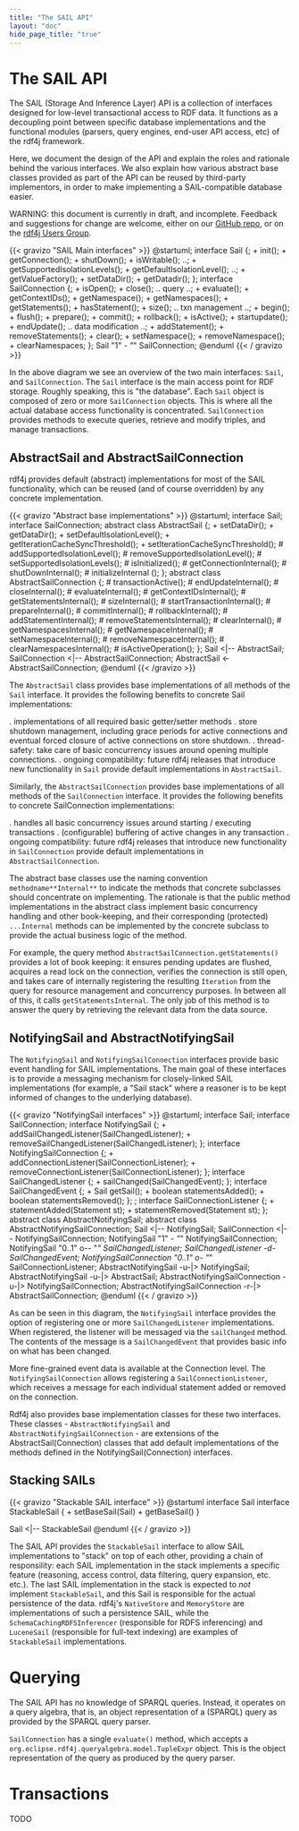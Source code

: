 ```yaml
---
title: "The SAIL API"
layout: "doc"
hide_page_title: "true"
---
```


# The SAIL API

The SAIL (Storage And Inference Layer) API is a collection of interfaces designed for low-level transactional access to RDF data. It functions as a decoupling point between specific database implementations and the functional modules (parsers, query engines, end-user API access, etc) of the rdf4j framework.

Here, we document the design of the API and explain the roles and rationale behind the various interfaces. We also explain how various abstract base classes provided as part of the API can be reused by third-party implementors, in order to make implementing a SAIL-compatible database easier.

WARNING: this document is currently in draft, and incomplete. Feedback and suggestions for change are welcome, either on our [GitHub repo](https://github.com/eclipse/rdf4j-doc), or on the [rdf4j Users Group](https://groups.google.com/forum/#!forum/rdf4j-users).

{{< gravizo "SAIL Main interfaces" >}}
  @startuml;
  interface Sail {;
    + init();
    + getConnection();
    + shutDown();
    + isWritable();
    ..;
    + getSupportedIsolationLevels();
    + getDefaultIsolationLevel();
    ..;
    + getValueFactory();
    + setDataDir();
    + getDatadir();
  };
  interface SailConnection {;
    + isOpen();
    + close();
    .. query ..;
    + evaluate();
    + getContextIDs();
    + getNamespace();
    + getNamespaces();
    + getStatements();
    + hasStatement();
    + size();
    .. txn management ..;
    + begin();
    + flush();
    + prepare();
    + commit();
    + rollback();
    + isActive();
    + startupdate();
    + endUpdate();
    .. data modification ..;
    + addStatement();
    + removeStatements();
    + clear();
    + setNamespace();
    + removeNamespace();
    + clearNamespaces;
  };
  Sail "1" *- "*" SailConnection;
  @enduml
{{< / gravizo >}}

In the above diagram we see an overview of the two main interfaces: `Sail`, and `SailConnection`. The `Sail` interface is the main access point for RDF storage. Roughly speaking, this is "the database". Each `Sail` object is composed of zero or more `SailConnection` objects. This is where all the actual database access functionality is concentrated. `SailConnection` provides methods to execute queries, retrieve and modify triples, and manage transactions.

## AbstractSail and AbstractSailConnection

rdf4j provides default (abstract) implementations for most of the SAIL functionality, which can be reused (and of course overridden) by any concrete implementation. 

{{< gravizo "Abstract base implementations" >}}
  @startuml;
  interface Sail;
  interface SailConnection;
  abstract class AbstractSail {;
     + setDataDir();
     + getDataDir();
     + setDefaultIsolationLevel();
     + getIterationCacheSyncThreshold();
     + setIterationCacheSyncThreshold();
     # addSupportedIsolationLevel();
     # removeSupportedIsolationLevel();
     # setSupportedIsolationLevels();
     # isInitialized();
     #  getConnectionInternal();
     #  shutDownInternal();
     #  initializeInternal ();
  };
  abstract class AbstractSailConnection {;
      # transactionActive();
      # endUpdateInternal();
      #  closeInternal();
      #  evaluateInternal();
      #  getContextIDsInternal();
      #  getStatementsInternal();
      #  sizeInternal();
      #  startTransactionInternal();
      # prepareInternal();
      #  commitInternal();
      #  rollbackInternal();
      #  addStatementInternal();
      #  removeStatementsInternal();
      #  clearInternal();
      #  getNamespacesInternal();
      #  getNamespaceInternal();
      #  setNamespaceInternal();
      #  removeNamespaceInternal();
      #  clearNamespacesInternal();
      # isActiveOperation();
  };
  Sail <|-- AbstractSail;
  SailConnection <|-- AbstractSailConnection;
  AbstractSail <- AbstractSailConnection;
  @enduml
{{< /gravizo >}}

The `AbstractSail` class  provides base implementations of all methods of the `Sail` interface. It provides the following benefits to concrete Sail implementations:

. implementations of all required basic getter/setter methods
. store shutdown management, including grace periods for active connections and eventual forced closure of active connections on store shutdown.
. thread-safety: take care of basic concurrency issues around opening multiple connections.
. ongoing compatibility: future rdf4j releases that introduce new functionality in `Sail` provide default implementations in `AbstractSail`.

Similarly, the `AbstractSailConnection` provides base implementations of all methods of the `SailConnection` interface. It provides the following benefits to concrete SailConnection implementations:

. handles all basic concurrency issues around starting / executing transactions
. (configurable) buffering of active changes in any transaction
. ongoing compatibility: future rdf4j releases that introduce new functionality in `SailConnection` provide default implementations in `AbstractSailConnection`.

The abstract base classes use the naming convention ``methodname**Internal**`` to indicate the methods that concrete subclasses should concentrate on implementing. The rationale is that the public method implementations in the abstract class implement basic concurrency handling and other book-keeping, and their corresponding (protected) `...Internal` methods can be implemented by the concrete subclass to provide the actual business logic of the method. 

For example, the query method `AbstractSailConnection.getStatements()` provides a lot of book keeping: it ensures pending updates are flushed, acquires a read lock on the connection, verifies the connection is still open, and takes care of internally registering the resulting `Iteration` from the query for resource management and concurrency purposes. In between all of this, it calls `getStatementsInternal`. The only job of this method is to answer the query by retrieving the relevant data from the data source.

## NotifyingSail and AbstractNotifyingSail

The `NotifyingSail` and `NotifyingSailConnection` interfaces provide basic event handling for SAIL implementations. The main goal of these interfaces is to provide a messaging mechanism for closely-linked SAIL implementations (for example, a "Sail stack" where a reasoner is to be kept informed of changes to the underlying database). 

{{< gravizo "NotifyingSail interfaces" >}}
  @startuml;
  interface Sail;
  interface SailConnection;
  interface NotifyingSail {;
      + addSailChangedListener(SailChangedListener);
      + removeSailChangedListener(SailChangedListener);
  };
  interface NotifyingSailConnection {;
      + addConnectionListener(SailConnectionListener);
      + removeConnectionListener(SailConnectionListener);
  };
  interface SailChangedListener {;
      + sailChanged(SailChangedEvent);
  };
  interface SailChangedEvent {;
      + Sail getSail();
      + boolean statementsAdded();
      + boolean statementsRemoved();
  };
  ;
  interface SailConnectionListener {;
      + statementAdded(Statement st);
      + statementRemoved(Statement st);
  };
  abstract class AbstractNotifyingSail;
  abstract class AbstractNotifyingSailConnection;
  Sail <|-- NotifyingSail;
  SailConnection <|-- NotifyingSailConnection;
  NotifyingSail "1" *- "*" NotifyingSailConnection;
  NotifyingSail "0..1" o-- "*" SailChangedListener;
  SailChangedListener -d- SailChangedEvent;
  NotifyingSailConnection "0..1" o- "*" SailConnectionListener;
  AbstractNotifyingSail -u-|> NotifyingSail;
  AbstractNotifyingSail -u-|> AbstractSail;
  AbstractNotifyingSailConnection -u-|> NotifyingSailConnection;
  AbstractNotifyingSailConnection -r-|> AbstractSailConnection;
  @enduml
{{< / gravizo >}}

As can be seen in this diagram, the `NotifyingSail` interface provides the option of registering one or more `SailChangedListener` implementations. When registered, the listener will be messaged via the `sailChanged` method. The contents of the message is a `SailChangedEvent` that provides basic info on what has been changed.

More fine-grained event data is available at the Connection level. The `NotifyingSailConnection` allows registering a `SailConnectionListener`, which receives a message for each individual statement added or removed on the connection. 

Rdf4j also provides base implementation classes for these two interfaces. These classes - `AbstractNotifyingSail` and `AbstractNotifyingSailConnection` - are extensions of the AbstractSail(Connection) classes that add 
default implementations of the methods defined in the NotifyingSail(Connection) interfaces.

## Stacking SAILs

{{< gravizo "Stackable SAIL interface" >}}
  @startuml
  interface Sail
  interface StackableSail {
      + setBaseSail(Sail)
      + getBaseSail()
  }

  Sail <|-- StackableSail
  @enduml
{{< / gravizo >}}

The SAIL API provides the `StackableSail` interface to allow SAIL implementations to "stack" on top of each other, providing a chain of responsility: each SAIL implementation in the stack implements a specific feature (reasoning, access control, data filtering, query expansion, etc. etc.). The last SAIL implementation in the stack is expected to _not_ implement `StackableSail`, and this Sail is responsible for the actual persistence of the data. rdf4j's `NativeStore` and `MemoryStore` are implementations of such a persistence SAIL, while the `SchemaCachingRDFSInferencer` (responsible for RDFS inferencing) and `LuceneSail` (responsible for full-text indexing) are examples of `StackableSail` implementations.

# Querying

The SAIL API has no knowledge of SPARQL queries. Instead, it operates on a query algebra, that is, an object representation of a (SPARQL) query as provided by the SPARQL query parser. 

`SailConnection` has a single `evaluate()` method, which accepts a `org.eclipse.rdf4j.queryalgebra.model.TupleExpr` object. This is the object representation of the query as produced by the query parser. 

# Transactions

TODO

